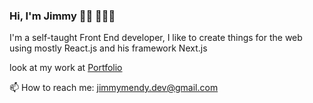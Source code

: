 ### Hi, I'm Jimmy 👋🏾 🧑🏿‍💻

I'm a self-taught Front End developer, I like to create things for the web using mostly React.js and his framework Next.js

look at my work at [Portfolio](https://www.jimmymendy.com/)


📫 How to reach me: jimmymendy.dev@gmail.com
